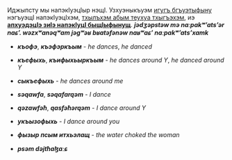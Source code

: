Иджыпсту мы напэкӀуэцӀыр нэщӀ. Узхуэныкъуэм [игугъ бгъуэтыфыну](https://kbd.wikipedia.org/wiki/%D0%A1%D0%BB%D1%83%D0%B6%D0%B5%D0%B1%D0%BD%D0%B0%D1%8F:Search/%D0%98%D1%81%D0%BB%D1%8A%D0%B0%D0%BC "Служебная:Search/Ислъам") нэгъуэщӀ напэкӀуэцӀхэм, [тхылъхэм абым теухуа тхыгъэхэм](https://kbd.wikipedia.org/w/index.php?title=%D0%A1%D0%BB%D1%83%D0%B6%D0%B5%D0%B1%D0%BD%D0%B0%D1%8F:Log&page=%D0%98%D1%81%D0%BB%D1%8A%D0%B0%D0%BC), иэ **[апхуэдэцӀэ зиӀэ напэкӀуцӀ быщӀыфынущ](https://kbd.wikipedia.org/w/index.php?title=%D0%98%D1%81%D0%BB%D1%8A%D0%B0%D0%BC&action=edit)**.
**_jədʒəpstəw mə naːpakʷʼatsʼər naɕʼ. wəzxʷanəqʷam jəgʷəʁ bʁatəfənəw naʁʷaɕʼ naːpakʷʼatsʼxamk_**


- **_къофэ_**, **_къэфэркъым_** - _he dances_, _he danced_
- **_къефыхь_**, **_къифыхьыркъым_** - _he dances around Y_, _he danced around Y_
- **_сыкъефыхь_** - _he dances around me_
- **_səqawfa_**, **_səqafarqəm_** - _I dance_
- **_qəzawfəħ_**, **_qasfəħərqəm_** - _I dance around Y_
- **_укъызофыхь_** - _I dance around you_          

- **_фызыр псым итхьэлащ_** - _the water choked the woman_
- **_psəm dəjtħaɮaːɕ_**